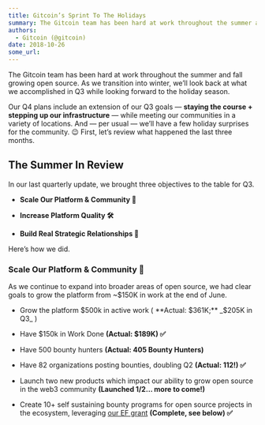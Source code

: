 ```yaml
---
title: Gitcoin’s Sprint To The Holidays
summary: The Gitcoin team has been hard at work throughout the summer and fall growing open source. As we transition into winter, we’ll look back at what we accomplished in Q3 while looking forward to the holiday season. Our Q4 plans include an extension of our Q3 goals — staying the course + stepping up our infrastructure — while meeting our communities in a variety of locations. And — per usual — we’ll have a few holiday surprises for the community. 😉 First, let’s review what happened the last three m
authors:
  - Gitcoin (@gitcoin)
date: 2018-10-26
some_url: 
---
```



The Gitcoin team has been hard at work throughout the summer and fall growing open source. As we transition into winter, we’ll look back at what we accomplished in Q3 while looking forward to the holiday season.

Our Q4 plans include an extension of our Q3 goals — **staying the course + stepping up our infrastructure**  _—_ while meeting our communities in a variety of locations. And — per usual — we’ll have a few holiday surprises for the community. 😉
First, let’s review what happened the last three months.

## The Summer In Review
In our last quarterly update, we brought three objectives to the table for Q3.

 *  **Scale Our Platform & Community 🚀** 

 *  **Increase Platform Quality 🛠** 

 *  **Build Real Strategic Relationships 🤝** 

Here’s how we did.

### Scale Our Platform & Community 🚀
As we continue to expand into broader areas of open source, we had clear goals to grow the platform from ~$150K in work at the end of June.

 * Grow the platform $500k in active work ( **Actual: $361K;**  _$205K in Q3_ )

 * Have $150k in Work Done **(Actual: $189K) ✅** 

 * Have 500 bounty hunters **(Actual: 405 Bounty Hunters)** 

 * Have 82 organizations posting bounties, doubling Q2 **(Actual: 112!) ✅** 

 * Launch two new products which impact our ability to grow open source in the web3 community **(Launched 1/2… more to come!)** 

 * Create 10+ self sustaining bounty programs for open source projects in the ecosystem, leveraging [our EF grant](https://medium.com/gitcoin/grow-open-source-ethereum-foundation-grant-d393802fe9aa)  **(Complete, see below) ✅** 
